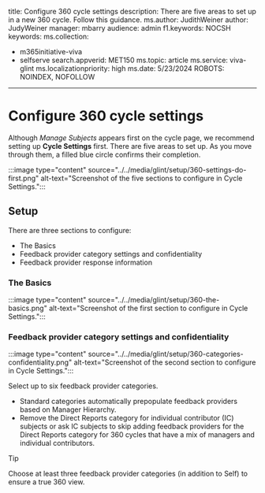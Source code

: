 title: Configure 360 cycle settings
description: There are five areas to set up in a new 360 cycle. Follow this guidance.
ms.author: JudithWeiner
author: JudyWeiner
manager: mbarry
audience: admin
f1.keywords: NOCSH
keywords: 
ms.collection:  
- m365initiative-viva
- selfserve 
search.appverid: MET150 
ms.topic: article
ms.service: viva-glint
ms.localizationpriority: high
ms.date: 5/23/2024
ROBOTS: NOINDEX, NOFOLLOW
---

# Configure 360 cycle settings

Although *Manage Subjects* appears first on the cycle page, we recommend setting up **Cycle Settings** first. There are five areas to set up. As you move through them, a filled blue circle confirms their completion.

:::image type="content" source="../../media/glint/setup/360-settings-do-first.png" alt-text="Screenshot of the five sections to configure in Cycle Settings.":::

## Setup
There are three sections to configure:
- The Basics
- Feedback provider category settings and confidentiality
- Feedback provider response information

### The Basics
:::image type="content" source="../../media/glint/setup/360-the-basics.png" alt-text="Screenshot of the first section to configure in Cycle Settings.":::

### Feedback provider category settings and confidentiality

:::image type="content" source="../../media/glint/setup/360-categories-confidentiality.png" alt-text="Screenshot of the second section to configure in Cycle Settings.":::

Select up to six feedback provider categories. 
- Standard categories automatically prepopulate feedback providers based on Manager Hierarchy.
- Remove the Direct Reports category for individual contributor (IC) subjects or ask IC subjects to skip adding feedback providers for the Direct Reports category for 360 cycles that have a mix of managers and individual contributors.

>[!TIP]
>Choose at least three feedback provider categories (in addition to Self) to ensure a true 360 view.



